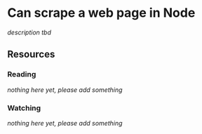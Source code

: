 # Can scrape a web page in Node
_description tbd_
## Resources
### Reading
_nothing here yet, please add something_
### Watching
_nothing here yet, please add something_

